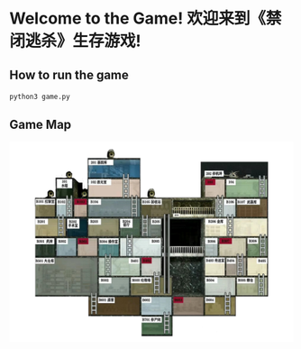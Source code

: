 # Welcome to the Game! 欢迎来到《禁闭逃杀》生存游戏!

## How to run the game

```bash
python3 game.py
```

## Game Map

![Game map](docs/game_map.jpg)
